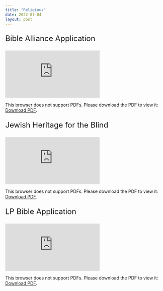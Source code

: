 ```yaml
---
title: "Religious"
date: 2022-07-04
layout: post
---
```


<p style="font-size: x-large">Bible Alliance Application</p>
<object data="https://patrickandrade.me/assets/Bible Alliance App.pdf" type="application/pdf" width="700px" height="700px">
    <embed src="https://patrickandrade.me/assets/Bible Allicance App.pdf">
        <p>This browser does not support PDFs. Please download the PDF to view it: <a href="https://patrickandrade.me/assets/Bible Alliance App">Download PDF</a>.</p>
    </embed>
</object>

<p style="font-size: x-large">Jewish Heritage for the Blind</p>
<object data="https://patrickandrade.me/assets/Jewish Heritage For the Blind.pdf" type="application/pdf" width="700px" height="700px">
    <embed src="https://patrickandrade.me/assets/Jewish Heritage For the Blind.pdf">
        <p>This browser does not support PDFs. Please download the PDF to view it: <a href="https://patrickandrade.me/assets/Jewish Heritage For the Blind.pdf">Download PDF</a>.</p>
    </embed>
</object>

<p style="font-size: x-large">LP Bible Application</p>
<object data="https://patrickandrade.me/assets/LP Bible App.pdf" type="application/pdf" width="700px" height="700px">
    <embed src="https://patrickandrade.me/assets/LP Bible App.pdf">
        <p>This browser does not support PDFs. Please download the PDF to view it: <a href="https://patrickandrade.me/assets/LP Bible App.pdf">Download PDF</a>.</p>
    </embed>
</object>
